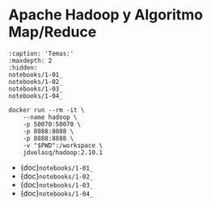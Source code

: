 # Apache Hadoop y Algoritmo Map/Reduce

```{toctree}
:caption: 'Temas:'
:maxdepth: 2
:hidden:
notebooks/1-01_
notebooks/1-02_
notebooks/1-03_
notebooks/1-04_

```

```console
docker run --rm -it \
    --name hadoop \
    -p 50070:50070 \
    -p 8088:8088 \
    -p 8888:8888 \
    -v "$PWD":/workspace \
    jdvelasq/hadoop:2.10.1
```




- {doc}`notebooks/1-01_`
- {doc}`notebooks/1-02_`
- {doc}`notebooks/1-03_`
- {doc}`notebooks/1-04_`

